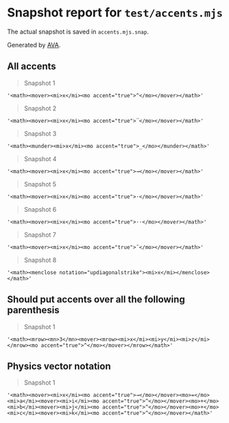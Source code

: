 # Snapshot report for `test/accents.mjs`

The actual snapshot is saved in `accents.mjs.snap`.

Generated by [AVA](https://avajs.dev).

## All accents

> Snapshot 1

    '<math><mover><mi>x</mi><mo accent="true">^</mo></mover></math>'

> Snapshot 2

    '<math><mover><mi>x</mi><mo accent="true">‾</mo></mover></math>'

> Snapshot 3

    '<math><munder><mi>x</mi><mo accent="true">_</mo></munder></math>'

> Snapshot 4

    '<math><mover><mi>x</mi><mo accent="true">→</mo></mover></math>'

> Snapshot 5

    '<math><mover><mi>x</mi><mo accent="true">⋅</mo></mover></math>'

> Snapshot 6

    '<math><mover><mi>x</mi><mo accent="true">⋅⋅</mo></mover></math>'

> Snapshot 7

    '<math><mover><mi>x</mi><mo accent="true">˜</mo></mover></math>'

> Snapshot 8

    '<math><menclose notation="updiagonalstrike"><mi>x</mi></menclose></math>'

## Should put accents over all the following parenthesis

> Snapshot 1

    '<math><mrow><mn>3</mn><mover><mrow><mi>x</mi><mi>y</mi><mi>z</mi></mrow><mo accent="true">^</mo></mover></mrow></math>'

## Physics vector notation

> Snapshot 1

    '<math><mover><mi>x</mi><mo accent="true">→</mo></mover><mo>=</mo><mi>a</mi><mover><mi>i</mi><mo accent="true">^</mo></mover><mo>+</mo><mi>b</mi><mover><mi>j</mi><mo accent="true">^</mo></mover><mo>+</mo><mi>c</mi><mover><mi>k</mi><mo accent="true">^</mo></mover></math>'
